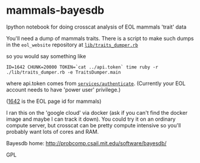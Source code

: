# mammals-bayesdb
Ipython notebook for doing crosscat analysis of EOL mammals 'trait' data

You'll need a dump of mammals traits.  There is a script to make such dumps in the `eol_website` repository at
[`lib/traits_dumper.rb`](https://github.com/EOL/eol_website/blob/master/lib/traits_dumper.rb)

so you would say something like

    ID=1642 CHUNK=20000 TOKEN=`cat ../api.token` time ruby -r ./lib/traits_dumper.rb -e TraitsDumper.main

where api.token comes from [`services/authenticate`](https://eol.org/services/authenticate).  (Currently your EOL account
needs to have 'power user' privilege.)

([1642](https://eol.org/pages/1642) is the EOL page id for mammals)

I ran this on the 'google cloud' via docker (ask if you can't find the
docker image and maybe I can track it down).  You could try it on an
ordinary compute server, but crosscat can be pretty compute intensive
so you'll probably want lots of cores and RAM.

Bayesdb home: http://probcomp.csail.mit.edu/software/bayesdb/

GPL

